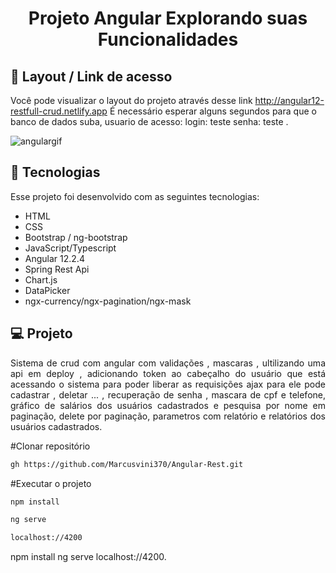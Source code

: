 <h1 align="center"> Projeto Angular Explorando suas Funcionalidades </h1>

## 🔖 Layout / Link de acesso 

Você pode visualizar o layout do projeto através desse link http://angular12-restfull-crud.netlify.app É necessário esperar alguns segundos para que o banco de dados suba,
usuario de acesso: login: teste senha: teste .

![angulargif](https://user-images.githubusercontent.com/48605830/135895887-78c6fd15-6324-439f-a91d-9f9ed9596ed2.gif)



## 🚀 Tecnologias

Esse projeto foi desenvolvido com as seguintes tecnologias:

- HTML
- CSS
- Bootstrap / ng-bootstrap
- JavaScript/Typescript
- Angular 12.2.4
- Spring Rest Api
- Chart.js
- DataPicker
- ngx-currency/ngx-pagination/ngx-mask

## 💻 Projeto
<p align="justify">Sistema de crud com angular com validações , mascaras , ultilizando uma api em deploy , adicionando token ao cabeçalho do usuário que está acessando o sistema para poder liberar as requisições ajax para ele pode cadastrar , deletar ... , recuperação de senha , mascara de cpf e telefone, gráfico de salários dos usuários cadastrados e pesquisa por nome em paginação, delete por paginação, parametros com relatório e relatórios dos usuários cadastrados.</p>

#Clonar repositório
```bash
gh https://github.com/Marcusvini370/Angular-Rest.git
```
#Executar o projeto
```bash
npm install
```
```bash
ng serve 
```
```bash
localhost://4200
```
npm install
ng serve 
localhost://4200.
```



